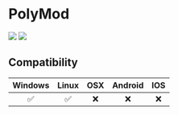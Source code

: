 ﻿# PolyMod

![](https://img.shields.io/github/downloads/PolyModdingTeam/PolyMod/total) ![](https://img.shields.io/github/repo-size/PolyModdingTeam/PolyMod)

## Compatibility

|      Windows       |      Linux      |       OSX       | Android | IOS |
| :----------------: | :-------------: | :-------------: | :-----: | :-: |
| :white_check_mark: | :white_check_mark: | :x: |   :x:   | :x: |
